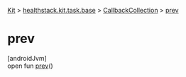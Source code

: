 
[Kit](../../../kit.html) > [healthstack.kit.task.base](../index.html) > [CallbackCollection](index.html) > [prev](prev.html)



# prev



[androidJvm]\
open fun [prev](prev.html)()




